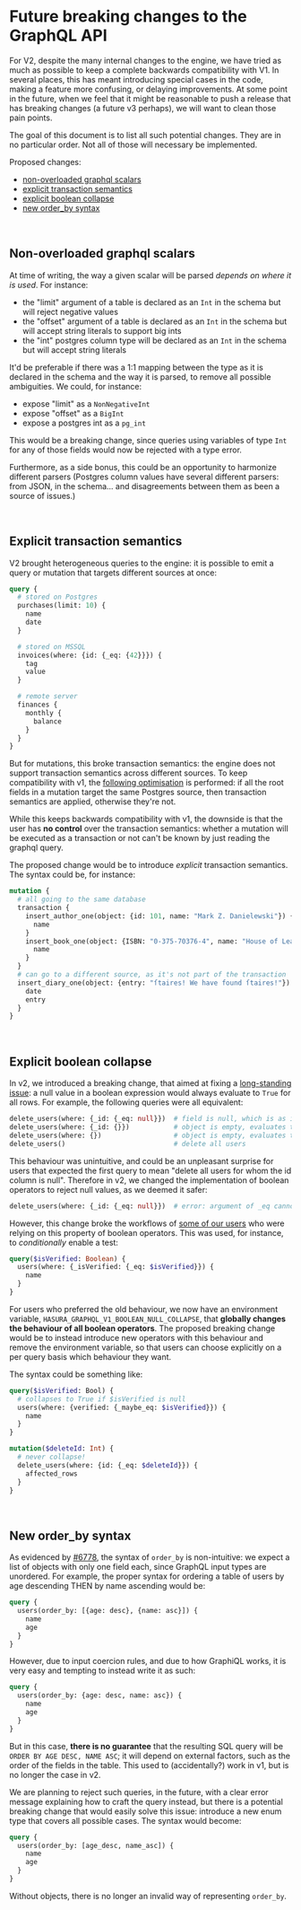 # Future breaking changes to the GraphQL API

For V2, despite the many internal changes to the engine, we have tried as much as possible to keep a complete backwards compatibility with V1. In several places, this has meant introducing special cases in the code, making a feature more confusing, or delaying improvements. At some point in the future, when we feel that it might be reasonable to push a release that has breaking changes (a future v3 perhaps), we will want to clean those pain points.

The goal of this document is to list all such potential changes. They are in no particular order. Not all of those will necessary be implemented.

Proposed changes:
- [non-overloaded graphql scalars](#non-overloaded-graphql-scalars)
- [explicit transaction semantics](#explicit-transaction-semantics)
- [explicit boolean collapse](#explicit-boolean-collapse)
- [new order_by syntax](#new-order_by-syntax)

<br/>

## Non-overloaded graphql scalars

At time of writing, the way a given scalar will be parsed *depends on where it is used*. For instance:
- the "limit" argument of a table is declared as an `Int` in the schema but will reject negative values
- the "offset" argument of a table is declared as an `Int` in the schema but will accept string literals to support big ints
- the "int" postgres column type will be declared as an `Int` in the schema but will accept string literals

It'd be preferable if there was a 1:1 mapping between the type as it is declared in the schema and the way it is parsed, to remove all possible ambiguities. We could, for instance:
- expose "limit" as a `NonNegativeInt`
- expose "offset" as a `BigInt`
- expose a postgres int as a `pg_int`

This would be a breaking change, since queries using variables of type `Int` for any of those fields would now be rejected with a type error.

Furthermore, as a side bonus, this could be an opportunity to harmonize different parsers (Postgres column values have several different parsers: from JSON, in the schema... and disagreements between them as been a source of issues.)

<br/>

## Explicit transaction semantics

V2 brought heterogeneous queries to the engine: it is possible to emit a query or mutation that targets different sources at once:

```graphql
query {
  # stored on Postgres
  purchases(limit: 10) {
    name
    date
  }

  # stored on MSSQL
  invoices(where: {id: {_eq: {42}}}) {
    tag
    value
  }

  # remote server
  finances {
    monthly {
      balance
    }
  }
}
```

But for mutations, this broke transaction semantics: the engine does not support transaction semantics across different sources. To keep compatibility with v1, the [following optimisation](https://github.com/hasura/graphql-engine/commit/71ae144aa623c156064ffe21eb38020ccf315a7a) is performed: if all the root fields in a mutation target the same Postgres source, then transaction semantics are applied, otherwise they're not.

While this keeps backwards compatibility with v1, the downside is that the user has **no control** over the transaction semantics: whether a mutation will be executed as a transaction or not can't be known by just reading the graphql query.

The proposed change would be to introduce *explicit* transaction semantics. The syntax could be, for instance:

```graphql
mutation {
  # all going to the same database
  transaction {
    insert_author_one(object: {id: 101, name: "Mark Z. Danielewski"}) {
      name
    }
    insert_book_one(object: {ISBN: "0-375-70376-4", name: "House of Leaves", author_id: 101}) {
      name
    }
  }
  # can go to a different source, as it's not part of the transaction
  insert_diary_one(object: {entry: "ſtaires! We have found ſtaires!"}) {
    date
    entry
  }
}
```

<br/>

## Explicit boolean collapse

In v2, we introduced a breaking change, that aimed at fixing a [long-standing issue](https://github.com/hasura/graphql-engine/issues/704): a null value in a boolean expression would always evaluate to `True` for all rows. For example, the following queries were all equivalent:

```graphql
delete_users(where: {_id: {_eq: null}})  # field is null, which is as if it were omitted
delete_users(where: {_id: {}})           # object is empty, evaluates to True for all rows
delete_users(where: {})                  # object is empty, evaluates to True for all rows
delete_users()                           # delete all users
```

This behaviour was unintuitive, and could be an unpleasant surprise for users that expected the first query to mean "delete all users for whom the id column is null". Therefore in v2, we changed the implementation of boolean operators to reject null values, as we deemed it safer:


```graphql
delete_users(where: {_id: {_eq: null}})  # error: argument of _eq cannot be null
```

However, this change broke the workflows of [some of our users](https://github.com/hasura/graphql-engine/issues/6660) who were relying on this property of boolean operators. This was used, for instance, to _conditionally_ enable a test:

```graphql
query($isVerified: Boolean) {
  users(where: {_isVerified: {_eq: $isVerified}}) {
    name
  }
}
```

For users who preferred the old behaviour, we now have an environment variable, `HASURA_GRAPHQL_V1_BOOLEAN_NULL_COLLAPSE`, that **globally changes the behaviour of all boolean operators**. The proposed breaking change would be to instead introduce new operators with this behaviour and remove the environment variable, so that users can choose explicitly on a per query basis which behaviour they want.

The syntax could be something like:

```graphql
query($isVerified: Bool) {
  # collapses to True if $isVerified is null
  users(where: {verified: {_maybe_eq: $isVerified}}) {
    name
  }
}

mutation($deleteId: Int) {
  # never collapse!
  delete_users(where: {id: {_eq: $deleteId}}) {
    affected_rows
  }
}
```

<br/>

## New order_by syntax

As evidenced by [#6778](https://github.com/hasura/graphql-engine/issues/6778), the syntax of `order_by` is non-intuitive: we expect a list of objects with only one field each, since GraphQL input types are unordered. For example, the proper syntax for ordering a table of users by age descending THEN by name ascending would be:

```graphql
query {
  users(order_by: [{age: desc}, {name: asc}]) {
    name
    age
  }
}
```

However, due to input coercion rules, and due to how GraphiQL works, it is very easy and tempting to instead write it as such:

```graphql
query {
  users(order_by: {age: desc, name: asc}) {
    name
    age
  }
}
```

But in this case, **there is no guarantee** that the resulting SQL query will be `ORDER BY AGE DESC, NAME ASC`; it will depend on external factors, such as the order of the fields in the table. This used to (accidentally?) work in v1, but is no longer the case in v2.

We are planning to reject such queries, in the future, with a clear error message explaining how to craft the query instead, but there is a potential breaking change that would easily solve this issue: introduce a new enum type that covers all possible cases. The syntax would become:

```graphql
query {
  users(order_by: [age_desc, name_asc]) {
    name
    age
  }
}
```

Without objects, there is no longer an invalid way of representing `order_by`.
